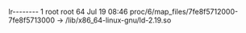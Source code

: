 lr-------- 1 root root 64 Jul 19 08:46 proc/6/map_files/7fe8f5712000-7fe8f5713000 -> /lib/x86_64-linux-gnu/ld-2.19.so
